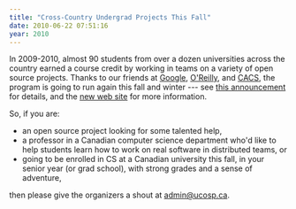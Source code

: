 ```yaml
---
title: "Cross-Country Undergrad Projects This Fall"
date: 2010-06-22 07:51:16
year: 2010
---
```

In 2009-2010, almost 90 students from over a dozen universities across the country earned a course credit by working in teams on a variety of open source projects. Thanks to our friends at <a href="http://www.google.com">Google</a>, <a href="http://www.oreilly.com">O'Reilly</a>, and <a href="http://cacsaic.org/">CACS</a>, the program is going to run again this fall and winter --- see <a href="http://ucosp.ca/news/2010/06/ucosp-is-expanding/">this announcement</a> for details, and the <a href="http://ucosp.ca">new web site</a> for more information.

So, if you are:
<ul>
	<li>an open source project looking for some talented help,</li>
	<li>a professor in a Canadian computer science department who'd like to help students learn how to work on real software in distributed teams, or</li>
	<li>going to be enrolled in CS at a Canadian university this fall, in your senior year (or grad school), with strong grades and a sense of adventure,</li>
</ul>
then please give the organizers a shout at <a href="mailto:admin@ucosp.ca">admin@ucosp.ca</a>.
